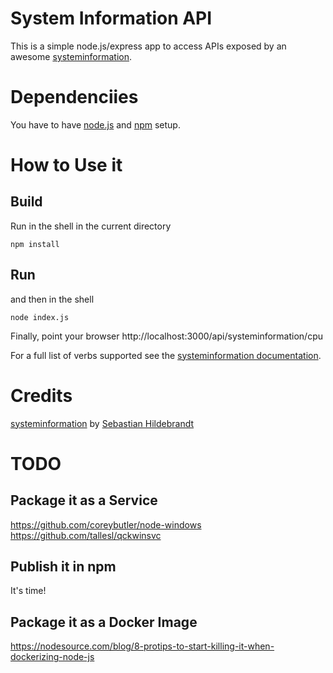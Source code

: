 # System Information API

This is a simple node.js/express app to access APIs exposed by an awesome [systeminformation](https://www.npmjs.com/package/systeminformation).



# Dependenciies
You have to have [node.js](https://nodejs.org/en/) and [npm](https://www.npmjs.com/) setup.

# How to Use it
## Build
Run in the shell in the current directory


```npm install```
## Run
and then in the shell

```node index.js```

Finally, point your browser
http://localhost:3000/api/systeminformation/cpu

For a full list of verbs supported see the [systeminformation documentation](https://www.npmjs.com/package/systeminformation).


# Credits
[systeminformation](https://www.npmjs.com/package/systeminformation)
 by [Sebastian Hildebrandt](https://github.com/sebhildebrandt)

# TODO

## Package it as a Service

https://github.com/coreybutler/node-windows
https://github.com/tallesl/qckwinsvc

## Publish it in npm

It's time!

## Package it as a Docker Image

https://nodesource.com/blog/8-protips-to-start-killing-it-when-dockerizing-node-js


